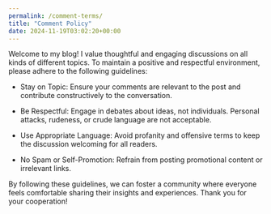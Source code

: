 ```yaml
---
permalink: /comment-terms/
title: "Comment Policy"
date: 2024-11-19T03:02:20+00:00
---
```


Welcome to my blog! I value thoughtful and engaging discussions on all kinds of different topics. To maintain a positive and respectful environment, please adhere to the following guidelines:

* Stay on Topic: Ensure your comments are relevant to the post and contribute constructively to the conversation.

* Be Respectful: Engage in debates about ideas, not individuals. Personal attacks, rudeness, or crude language are not acceptable.

* Use Appropriate Language: Avoid profanity and offensive terms to keep the discussion welcoming for all readers.

* No Spam or Self-Promotion: Refrain from posting promotional content or irrelevant links.

By following these guidelines, we can foster a community where everyone feels comfortable sharing their insights and experiences. Thank you for your cooperation!